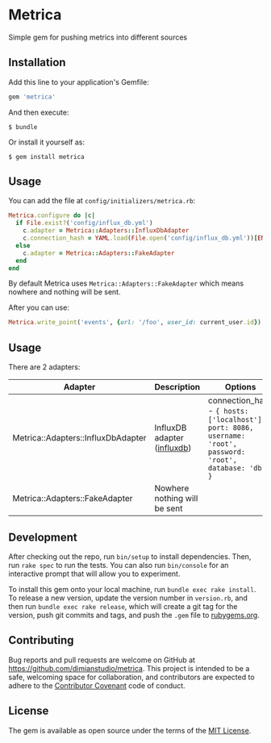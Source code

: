 # Metrica

Simple gem for pushing metrics into different sources

## Installation

Add this line to your application's Gemfile:

```ruby
gem 'metrica'
```

And then execute:

    $ bundle

Or install it yourself as:

    $ gem install metrica

## Usage

You can add the file at `config/initializers/metrica.rb`:

``` ruby
Metrica.configure do |c|
  if File.exist?('config/influx_db.yml')
    c.adapter = Metrica::Adapters::InfluxDbAdapter
    c.connection_hash = YAML.load(File.open('config/influx_db.yml'))[ENV].symbolize_keys
  else
    c.adapter = Metrica::Adapters::FakeAdapter
  end
end
```

By default Metrica uses `Metrica::Adapters::FakeAdapter` which means nowhere and nothing will be sent.

After you can use:

``` ruby
Metrica.write_point('events', {url: '/foo', user_id: current_user.id})
```

## Usage

There are 2 adapters:

| Adapter | Description | Options  |
|---|---|---|
| Metrica::Adapters::InfluxDbAdapter | InfluxDB adapter ([influxdb](https://github.com/influxdata/influxdb-ruby)) | connection_hash - ```{ hosts: ['localhost'], port: 8086, username: 'root', password: 'root', database: 'db' }``` |
| Metrica::Adapters::FakeAdapter | Nowhere nothing will be sent | |


## Development

After checking out the repo, run `bin/setup` to install dependencies. Then, run `rake spec` to run the tests. You can also run `bin/console` for an interactive prompt that will allow you to experiment.

To install this gem onto your local machine, run `bundle exec rake install`. To release a new version, update the version number in `version.rb`, and then run `bundle exec rake release`, which will create a git tag for the version, push git commits and tags, and push the `.gem` file to [rubygems.org](https://rubygems.org).

## Contributing

Bug reports and pull requests are welcome on GitHub at https://github.com/dimianstudio/metrica. This project is intended to be a safe, welcoming space for collaboration, and contributors are expected to adhere to the [Contributor Covenant](http://contributor-covenant.org) code of conduct.

## License

The gem is available as open source under the terms of the [MIT License](http://opensource.org/licenses/MIT).
